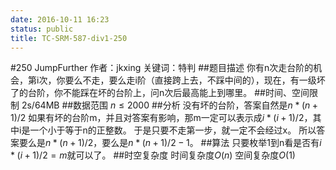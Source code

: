 ```yaml
---
date: 2016-10-11 16:23
status: public
title: TC-SRM-587-div1-250
---
```


#250 JumpFurther
作者：jkxing
关键词：特判
##题目描述
你有n次走台阶的机会，第i次，你要么不走，要么走i阶（直接跨上去，不踩中间的），现在，有一级坏了的台阶，你不能踩在坏的台阶上，问n次后最高能上到哪里。
##时间、空间限制
2s/64MB
##数据范围
$n\le 2000$
##分析
没有坏的台阶，答案自然是$n*(n+1)/2$
如果有坏的台阶m，并且对答案有影响，那m一定可以表示成$i*(i+1)/2$，其中i是一个小于等于n的正整数。
于是只要不走第一步，就一定不会经过x。
所以答案要么是$n*(n+1)/2$，要么是$n*(n+1)/2-1$。
##算法
只要枚举1到n看是否有$i*(i+1)/2=m$就可以了。
##时空复杂度
时间复杂度$O(n)$
空间复杂度$O(1)$
